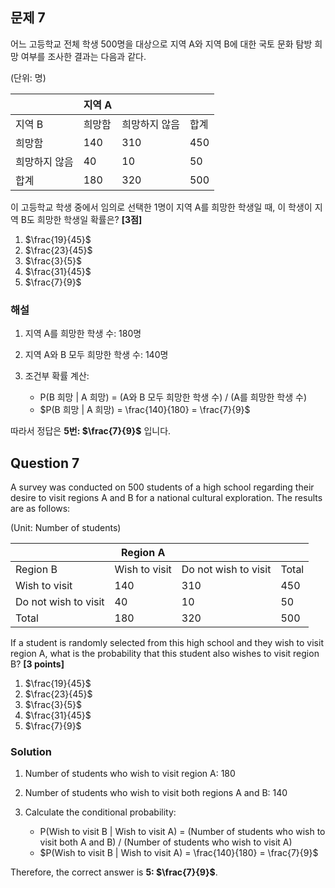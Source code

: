 

## 문제 7

어느 고등학교 전체 학생 500명을 대상으로 지역 A와 지역 B에 대한 국토 문화 탐방 희망 여부를 조사한 결과는 다음과 같다.

(단위: 명)

|        | 지역 A |    |    |
|--------|--------|----|----|
| 지역 B | 희망함 | 희망하지 않음 | 합계 |
| 희망함 | 140 | 310 | 450 |
| 희망하지 않음 | 40 | 10 | 50 |
| 합계 | 180 | 320 | 500 |

이 고등학교 학생 중에서 임의로 선택한 1명이 지역 A를 희망한 학생일 때, 이 학생이 지역 B도 희망한 학생일 확률은? **[3점]**

1. $\frac{19}{45}$
2. $\frac{23}{45}$
3. $\frac{3}{5}$
4. $\frac{31}{45}$
5. $\frac{7}{9}$

### 해설

1. 지역 A를 희망한 학생 수: 180명

2. 지역 A와 B 모두 희망한 학생 수: 140명

3. 조건부 확률 계산:
   - P(B 희망 | A 희망) = (A와 B 모두 희망한 학생 수) / (A를 희망한 학생 수)
   - $P(B 희망 | A 희망) = \frac{140}{180} = \frac{7}{9}$

따라서 정답은 **5번: $\frac{7}{9}$** 입니다.

## Question 7

A survey was conducted on 500 students of a high school regarding their desire to visit regions A and B for a national cultural exploration. The results are as follows:

(Unit: Number of students)

|        | Region A |    |    |
|--------|--------|----|----|
| Region B | Wish to visit | Do not wish to visit | Total |
| Wish to visit | 140 | 310 | 450 |
| Do not wish to visit | 40 | 10 | 50 |
| Total | 180 | 320 | 500 |

If a student is randomly selected from this high school and they wish to visit region A, what is the probability that this student also wishes to visit region B? **[3 points]**

1. $\frac{19}{45}$
2. $\frac{23}{45}$
3. $\frac{3}{5}$
4. $\frac{31}{45}$
5. $\frac{7}{9}$

### Solution

1. Number of students who wish to visit region A: 180

2. Number of students who wish to visit both regions A and B: 140

3. Calculate the conditional probability:
   - P(Wish to visit B | Wish to visit A) = (Number of students who wish to visit both A and B) / (Number of students who wish to visit A)
   - $P(Wish to visit B | Wish to visit A) = \frac{140}{180} = \frac{7}{9}$

Therefore, the correct answer is **5: $\frac{7}{9}$**.